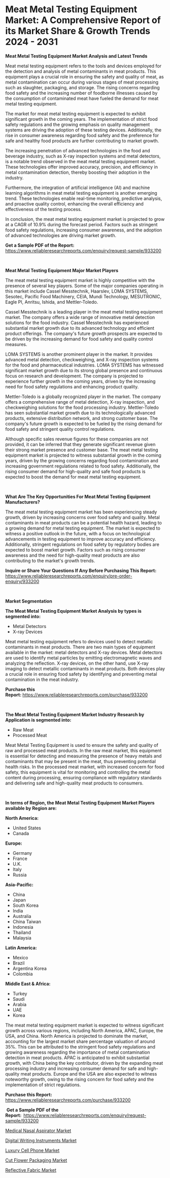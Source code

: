 <p><h1>Meat Metal Testing Equipment Market: A Comprehensive Report of its Market Share & Growth Trends 2024 - 2031</h1></p><p><strong>Meat Metal Testing Equipment Market Analysis and Latest Trends</strong></p>
<p><p>Meat metal testing equipment refers to the tools and devices employed for the detection and analysis of metal contaminants in meat products. This equipment plays a crucial role in ensuring the safety and quality of meat, as metal contamination can occur during various stages of meat processing such as slaughter, packaging, and storage. The rising concerns regarding food safety and the increasing number of foodborne illnesses caused by the consumption of contaminated meat have fueled the demand for meat metal testing equipment.</p><p>The market for meat metal testing equipment is expected to exhibit significant growth in the coming years. The implementation of strict food safety regulations and the growing emphasis on quality management systems are driving the adoption of these testing devices. Additionally, the rise in consumer awareness regarding food safety and the preference for safe and healthy food products are further contributing to market growth.</p><p>The increasing penetration of advanced technologies in the food and beverage industry, such as X-ray inspection systems and metal detectors, is a notable trend observed in the meat metal testing equipment market. These technologies offer improved accuracy, precision, and efficiency in metal contamination detection, thereby boosting their adoption in the industry.</p><p>Furthermore, the integration of artificial intelligence (AI) and machine learning algorithms in meat metal testing equipment is another emerging trend. These technologies enable real-time monitoring, predictive analysis, and proactive quality control, enhancing the overall efficiency and effectiveness of the testing process.</p><p>In conclusion, the meat metal testing equipment market is projected to grow at a CAGR of 10.9% during the forecast period. Factors such as stringent food safety regulations, increasing consumer awareness, and the adoption of advanced technologies are driving market growth.</p></p>
<p><strong>Get a Sample PDF of the Report:&nbsp;</strong> <a href="https://www.reliableresearchreports.com/enquiry/request-sample/933200">https://www.reliableresearchreports.com/enquiry/request-sample/933200</a></p>
<p>&nbsp;</p>
<p><strong>Meat Metal Testing Equipment Major Market Players</strong></p>
<p><p>The meat metal testing equipment market is highly competitive with the presence of several key players. Some of the major companies operating in this market include Cassel Messtechnik, Haarslev, LOMA SYSTEMS, Sesotec, Pacific Food Machinery, CEIA, Mundi Technology, MESUTRONIC, Eagle PI, Anritsu, Ishida, and Mettler-Toledo.</p><p>Cassel Messtechnik is a leading player in the meat metal testing equipment market. The company offers a wide range of innovative metal detection solutions for the food industry. Cassel Messtechnik has experienced substantial market growth due to its advanced technology and efficient product offerings. The company's future growth prospects are expected to be driven by the increasing demand for food safety and quality control measures.</p><p>LOMA SYSTEMS is another prominent player in the market. It provides advanced metal detection, checkweighing, and X-ray inspection systems for the food and pharmaceutical industries. LOMA SYSTEMS has witnessed significant market growth due to its strong global presence and continuous focus on research and development. The company is projected to experience further growth in the coming years, driven by the increasing need for food safety regulations and enhancing product quality.</p><p>Mettler-Toledo is a globally recognized player in the market. The company offers a comprehensive range of metal detection, X-ray inspection, and checkweighing solutions for the food processing industry. Mettler-Toledo has seen substantial market growth due to its technologically advanced products, extensive distribution network, and strong customer base. The company's future growth is expected to be fueled by the rising demand for food safety and stringent quality control regulations.</p><p>Although specific sales revenue figures for these companies are not provided, it can be inferred that they generate significant revenue given their strong market presence and customer base. The meat metal testing equipment market is projected to witness substantial growth in the coming years, driven by the growing concerns regarding food contamination and increasing government regulations related to food safety. Additionally, the rising consumer demand for high-quality and safe food products is expected to boost the demand for meat metal testing equipment.</p></p>
<p>&nbsp;</p>
<p><strong>What Are The Key Opportunities For Meat Metal Testing Equipment Manufacturers?</strong></p>
<p><p>The meat metal testing equipment market has been experiencing steady growth, driven by increasing concerns over food safety and quality. Metal contaminants in meat products can be a potential health hazard, leading to a growing demand for metal testing equipment. The market is expected to witness a positive outlook in the future, with a focus on technological advancements in testing equipment to improve accuracy and efficiency. Additionally, stringent regulations on food safety by regulatory bodies are expected to boost market growth. Factors such as rising consumer awareness and the need for high-quality meat products are also contributing to the market's growth trends.</p></p>
<p><strong>Inquire or Share Your Questions If Any Before Purchasing This Report:</strong> <a href="https://www.reliableresearchreports.com/enquiry/pre-order-enquiry/933200">https://www.reliableresearchreports.com/enquiry/pre-order-enquiry/933200</a></p>
<p>&nbsp;</p>
<p><strong>Market Segmentation</strong></p>
<p><strong>The Meat Metal Testing Equipment Market Analysis by types is segmented into:</strong></p>
<p><ul><li>Metal Detectors</li><li>X-ray Devices</li></ul></p>
<p><p>Meat metal testing equipment refers to devices used to detect metallic contaminants in meat products. There are two main types of equipment available in the market: metal detectors and X-ray devices. Metal detectors are used to identify metal particles by emitting electromagnetic waves and analyzing the reflection. X-ray devices, on the other hand, use X-ray imaging to detect metallic contaminants in meat products. Both devices play a crucial role in ensuring food safety by identifying and preventing metal contamination in the meat industry.</p></p>
<p><strong>Purchase this Report:&nbsp;</strong><a href="https://www.reliableresearchreports.com/purchase/933200">https://www.reliableresearchreports.com/purchase/933200</a></p>
<p>&nbsp;</p>
<p><strong>The Meat Metal Testing Equipment Market Industry Research by Application is segmented into:</strong></p>
<p><ul><li>Raw Meat</li><li>Processed Meat</li></ul></p>
<p><p>Meat Metal Testing Equipment is used to ensure the safety and quality of raw and processed meat products. In the raw meat market, this equipment is essential for detecting and measuring the presence of heavy metals and contaminants that may be present in the meat, thus preventing potential health risks. In the processed meat market, with increased concern for food safety, this equipment is vital for monitoring and controlling the metal content during processing, ensuring compliance with regulatory standards and delivering safe and high-quality meat products to consumers.</p></p>
<p>&nbsp;</p>
<p><strong>In terms of Region, the Meat Metal Testing Equipment Market Players available by Region are:</strong></p>
<p>
    <p> <strong> North America: </strong>
        <ul>
            <li>United States</li>
            <li>Canada</li>
        </ul>
        </p> 
    <p> <strong> Europe: </strong>
        <ul>
            <li>Germany</li>
            <li>France</li>
            <li>U.K.</li>
            <li>Italy</li>
            <li>Russia</li>
        </ul>
        </p> 
    <p> <strong> Asia-Pacific: </strong>
        <ul>
            <li>China</li>
            <li>Japan</li>
            <li>South Korea</li>
            <li>India</li>
            <li>Australia</li>
            <li>China Taiwan</li>
            <li>Indonesia</li>
            <li>Thailand</li>
            <li>Malaysia</li>
        </ul>
        </p> 
    <p> <strong> Latin America: </strong>
        <ul>
            <li>Mexico</li>
            <li>Brazil</li>
            <li>Argentina Korea</li>
            <li>Colombia</li>
        </ul>
        </p> 
    <p> <strong> Middle East & Africa: </strong>
        <ul>
            <li>Turkey</li>
            <li>Saudi</li>
            <li>Arabia</li>
            <li>UAE</li>
            <li>Korea</li>
        </ul>
    </p>
    </p>
<p><p>The meat metal testing equipment market is expected to witness significant growth across various regions, including North America, APAC, Europe, the USA, and China. North America is projected to dominate the market, accounting for the largest market share percentage valuation of around 35%. This can be attributed to the stringent food safety regulations and growing awareness regarding the importance of metal contamination detection in meat products. APAC is anticipated to exhibit substantial growth, with China being the key contributor, driven by the expanding meat processing industry and increasing consumer demand for safe and high-quality meat products. Europe and the USA are also expected to witness noteworthy growth, owing to the rising concern for food safety and the implementation of strict regulations.</p></p>
<p><strong>Purchase this Report: </strong><a href="https://www.reliableresearchreports.com/purchase/933200">https://www.reliableresearchreports.com/purchase/933200</a></p>
<p>&nbsp;<strong>Get a Sample PDF of the Report:&nbsp;&nbsp;</strong><a href="https://www.reliableresearchreports.com/enquiry/request-sample/933200">https://www.reliableresearchreports.com/enquiry/request-sample/933200</a></p>
<p><strong></strong></p>
<p><p><a href="https://medium.com/@kavonhansen/medical-nasal-aspirator-market-insight-market-trends-growth-forecasted-from-2024-to-2031-ba8c126c71e7">Medical Nasal Aspirator Market</a></p><p><a href="https://medium.com/@kavonhansen/digital-writing-instruments-market-furnishes-information-on-market-share-market-trends-and-market-ee585f80babd">Digital Writing Instruments Market</a></p><p><a href="https://medium.com/@kavonhansen/luxury-cell-phone-nbsp-market-focuses-on-market-share-size-and-projected-forecast-till-2031-64d7dea061d5">Luxury Cell Phone Market</a></p><p><a href="https://medium.com/@kavonhansen/cut-flower-packaging-market-insights-into-market-cagr-market-trends-and-growth-strategies-1e71afec3707">Cut Flower Packaging Market</a></p><p><a href="https://medium.com/@kavonhansen/reflective-fabric-market-exploring-market-share-market-trends-and-future-growth-d87a4ac84a6b">Reflective Fabric Market</a></p></p>